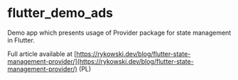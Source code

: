 # flutter_demo_ads

Demo app which presents usage of Provider package for state management in Flutter.

Full article available at [https://rykowski.dev/blog/flutter-state-management-provider/](https://rykowski.dev/blog/flutter-state-management-provider/) (PL)
